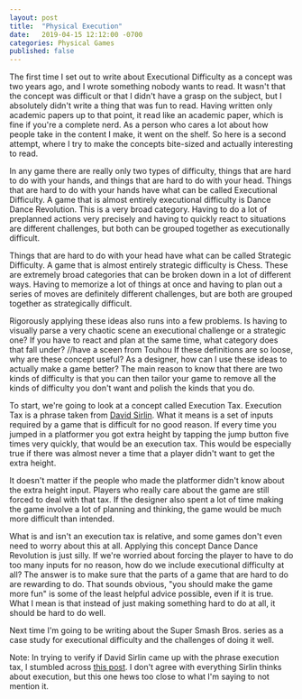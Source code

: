 ```yaml
---
layout: post
title:  "Physical Execution"
date:   2019-04-15 12:12:00 -0700
categories: Physical Games
published: false
---
```

The first time I set out to write about Executional Difficulty as a concept was two years ago, and I wrote something nobody wants to read. It wasn't that the concept was difficult or that I didn't have a grasp on the subject, but I absolutely didn't write a thing that was fun to read. Having written only academic papers up to that point, it read like an academic paper, which is fine if you're a complete nerd. As a person who cares a lot about how people take in the content I make, it went on the shelf. So here is a second attempt, where I try to make the concepts bite-sized and actually interesting to read.

In any game there are really only two types of difficulty, things that are hard to do with your hands, and things that are hard to do with your head. Things that are hard to do with your hands have what can be called Executional Difficulty. A game that is almost entirely executional difficulty is Dance Dance Revolution. This is a very broad category. Having to do a lot of preplanned actions very precisely and having to quickly react to situations are different challenges, but both can be grouped together as executionally difficult.

Things that are hard to do with your head have what can be called Strategic Difficulty. A game that is almost entirely strategic difficulty is Chess. These are extremely broad categories that can be broken down in a lot of different ways. Having to memorize a lot of things at once and having to plan out a series of moves are definitely different challenges, but are both are grouped together as strategically difficult. 

Rigorously applying these ideas also runs into a few problems. Is having to visually parse a very chaotic scene an executional challenge or a strategic one? If you have to react and plan at the same time, what category does that fall under?
//have a sceen from Touhou
If these definitions are so loose, why are these concept useful?  As a designer, how can I use these ideas to actually make a game better? The main reason to know that there are two kinds of difficulty is that you can then tailor your game to remove all the kinds of difficulty you don't want and polish the kinds that you do.

To start, we're going to look at a concept called Execution Tax. Execution Tax is a phrase taken from [David Sirlin][sirlin]. What it means is a set of inputs required by a game that is difficult for no good reason. If every time you jumped in a platformer you got extra height by tapping the jump button five times very quickly, that would be an execution tax. This would be especially true if there was almost never a time that a player didn't want to get the extra height. 

It doesn't matter if the people who made the platformer didn't know about the extra height input. Players who really care about the game are still forced to deal with that tax. If the designer also spent a lot of time making the game involve a lot of planning and thinking, the game would be much more difficult than intended. 

What is and isn't an execution tax is relative, and some games don't even need to worry about this at all. Applying this concept Dance Dance Revolution is just silly. If we're worried about forcing the player to have to do too many inputs for no reason, how do we include executional difficulty at all? The answer is to make sure that the parts of a game that are hard to do are rewarding to do. That sounds obvious, "you should make the game more fun" is some of the least helpful advice possible, even if it is true. What I mean is that instead of just making something hard to do at all, it should be hard to do well.  

Next time I'm going to be writing about the Super Smash Bros. series as a case study for executional difficulty and the challenges of doing it well.

Note: In trying to verify if David Sirlin came up with the phrase execution tax, I stumbled across [this post][sirlin2]. I don't agree with everything Sirlin thinks about execution, but this one hews too close to what I'm saying to not mention it.

[twitter]: https://wwww.twitter.com/jxvd
[sirlin]:http://www.sirlin.net/posts/sirlin-on-game-design-ep-12-easy-special-moves
[sirlin2]:http://sirlingames.squarespace.com/blog/2012/7/16/execution-in-fighting-games.html
[rosewater]: https://magic.wizards.com/en/articles/columns/making-magic